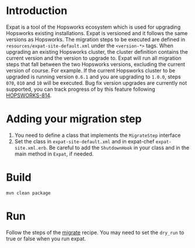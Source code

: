 # Introduction
Expat is a tool of the Hopsworks ecosystem which is used for upgrading Hopsworks existing installations.
Expat is versioned and it follows the same versions as Hopsworks. The migration steps to be executed are defined in 
``resources/expat-site-default.xml`` under the ``<version-*>`` tags. When upgrading an existing Hopsworks cluster, 
the cluster definition contains the current version and the version to upgrade to. Expat will run all migration steps
 that fall between the two Hopsworks versions, excluding the current version of course. For example. If the current 
 Hopsworks cluster to be upgraded is running version ``0.6.1`` and you are upgrading to ``1.0.0``, steps ``070``, 
 ``010`` and ``10`` will be executed. Bug fix version upgrades are currently not supported, you can track progress of
  by this feature following [HOPSWORKS-814](https://logicalclocks.atlassian.net/browse/HOPSWORKS-814).


# Adding your migration step

1. You need to define a class that implements the ``MigrateStep`` interface
2. Set the class in `expat-site-default.xml` and in expat-chef `expat-site.xml.erb`. Be careful to add the 
``ShutdownHook`` in your class and in the main method in ``Expat``, if needed.

# Build

``mvn clean package``

# Run

Follow the steps of the [migrate](https://github.com/logicalclocks/hopsworks-chef/blob/master/recipes/migrate.rb) recipe.
You may need to set the `dry_run` to true or false when you run expat.


